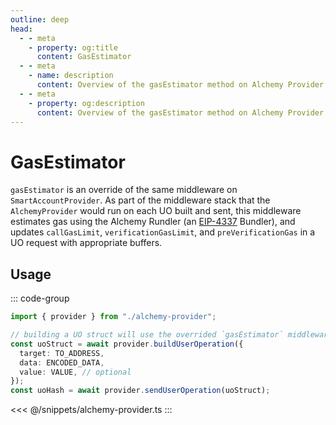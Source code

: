 ```yaml
---
outline: deep
head:
  - - meta
    - property: og:title
      content: GasEstimator
  - - meta
    - name: description
      content: Overview of the gasEstimator method on Alchemy Provider in aa-alchemy
  - - meta
    - property: og:description
      content: Overview of the gasEstimator method on Alchemy Provider in aa-alchemy
---
```


# GasEstimator

`gasEstimator` is an override of the same middleware on `SmartAccountProvider`. As part of the middleware stack that the `AlchemyProvider` would run on each UO built and sent, this middleware estimates gas using the Alchemy Rundler (an [EIP-4337](https://eips.ethereum.org/EIPS/eip-4337) Bundler), and updates `callGasLimit`, `verificationGasLimit`, and `preVerificationGas` in a UO request with appropriate buffers.

## Usage

::: code-group

```ts [example.ts]
import { provider } from "./alchemy-provider";

// building a UO struct will use the overrided `gasEstimator` middleware on AlchemyProvider
const uoStruct = await provider.buildUserOperation({
  target: TO_ADDRESS,
  data: ENCODED_DATA,
  value: VALUE, // optional
});
const uoHash = await provider.sendUserOperation(uoStruct);
```

<<< @/snippets/alchemy-provider.ts
:::
